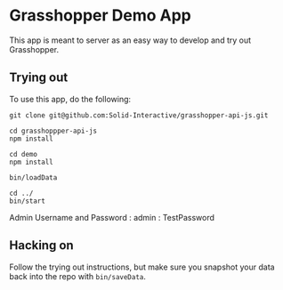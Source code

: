 # Grasshopper Demo App

This app is meant to server as an easy way to develop and try out Grasshopper.

## Trying out

To use this app, do the following:

```
git clone git@github.com:Solid-Interactive/grasshopper-api-js.git

cd grasshoppper-api-js
npm install

cd demo
npm install

bin/loadData

cd ../
bin/start
```

Admin Username and Password :
    admin : TestPassword

## Hacking on

Follow the trying out instructions, but make sure you snapshot your data
back into the repo with `bin/saveData`.



